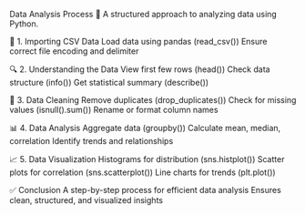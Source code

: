 Data Analysis Process 🚀
A structured approach to analyzing data using Python.

📂 1. Importing CSV Data
Load data using pandas (read_csv())
Ensure correct file encoding and delimiter

🔍 2. Understanding the Data
View first few rows (head())
Check data structure (info())
Get statistical summary (describe())

🧹 3. Data Cleaning
Remove duplicates (drop_duplicates())
Check for missing values (isnull().sum())
Rename or format column names

📊 4. Data Analysis
Aggregate data (groupby())
Calculate mean, median, correlation
Identify trends and relationships

📈 5. Data Visualization
Histograms for distribution (sns.histplot())
Scatter plots for correlation (sns.scatterplot())
Line charts for trends (plt.plot())

✅ Conclusion
A step-by-step process for efficient data analysis
Ensures clean, structured, and visualized insights

